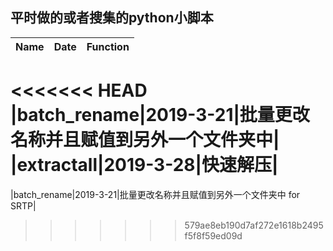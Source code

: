 ## 平时做的或者搜集的python小脚本
|Name|Date|Function|
|---|---|---|
<<<<<<< HEAD
|batch_rename|2019-3-21|批量更改名称并且赋值到另外一个文件夹中|
|extractall|2019-3-28|快速解压|
=======
|batch_rename|2019-3-21|批量更改名称并且赋值到另外一个文件夹中 for SRTP|
>>>>>>> 579ae8eb190d7af272e1618b2495f5f8f59ed09d
